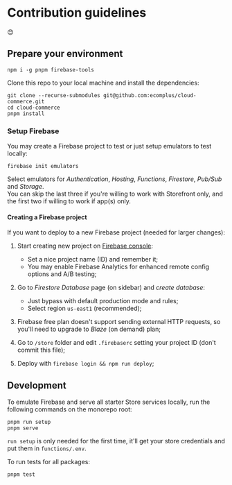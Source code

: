 # Contribution guidelines

:blush:

## Prepare your environment

```console
npm i -g pnpm firebase-tools
```

Clone this repo to your local machine and install the dependencies:

```console
git clone --recurse-submodules git@github.com:ecomplus/cloud-commerce.git
cd cloud-commerce
pnpm install
```

### Setup Firebase

You may create a Firebase project to test or just setup emulators to test locally:

```console
firebase init emulators
```

Select emulators for _Authentication_, _Hosting_, _Functions_, _Firestore_, _Pub/Sub_ and  _Storage_.  
You can skip the last three if you're willing to work with Storefront only, and the first two if willing to work if app(s) only.

#### Creating a Firebase project

If you want to deploy to a new Firebase project (needed for larger changes):

1. Start creating new project on [Firebase console](https://console.firebase.google.com/):
    - Set a nice project name (ID) and remember it;
    - You may enable Firebase Analytics for enhanced remote config options and A/B testing;

2. Go to _Firestore Database_ page (on sidebar) and _create database_:
    - Just bypass with default production mode and rules;
    - Select region `us-east1` (recommended);

3. Firebase free plan doesn't support sending external HTTP requests, so you'll need to upgrade to _Blaze_ (on demand) plan;

4. Go to `/store` folder and edit `.firebaserc` setting your project ID (don't commit this file);

5. Deploy with `firebase login && npm run deploy`;

## Development

To emulate Firebase and serve all starter Store services locally, run the following commands on the monorepo root:

```console
pnpm run setup
pnpm serve
```

`run setup` is only needed for the first time, it'll get your store credentials and put them in `functions/.env`.

To run tests for all packages:

```console
pnpm test
```

